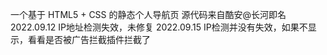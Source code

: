 一个基于 HTML5 + CSS 的静态个人导航页
源代码来自酷安@长河即名
2022.09.12 IP地址检测失效，未修复
2022.09.15 IP检测并没有失效，如果不显示，看看是否被广告拦截插件拦截了